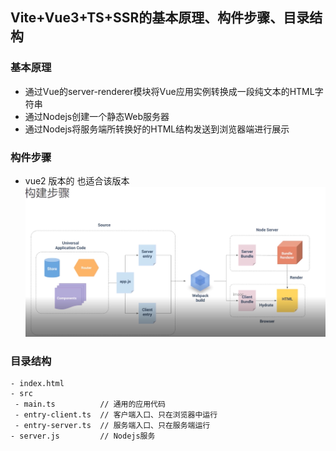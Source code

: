 ## Vite+Vue3+TS+SSR的基本原理、构件步骤、目录结构

### 基本原理
- 通过Vue的server-renderer模块将Vue应用实例转换成一段纯文本的HTML字符串
- 通过Nodejs创建一个静态Web服务器
- 通过Nodejs将服务端所转换好的HTML结构发送到浏览器端进行展示


### 构件步骤
- vue2 版本的 也适合该版本
![](./images/1.png)

### 目录结构
```
- index.html
- src
 - main.ts          // 通用的应用代码
 - entry-client.ts  // 客户端入口、只在浏览器中运行
 - entry-server.ts  // 服务端入口、只在服务端运行
- server.js         // Nodejs服务
```





